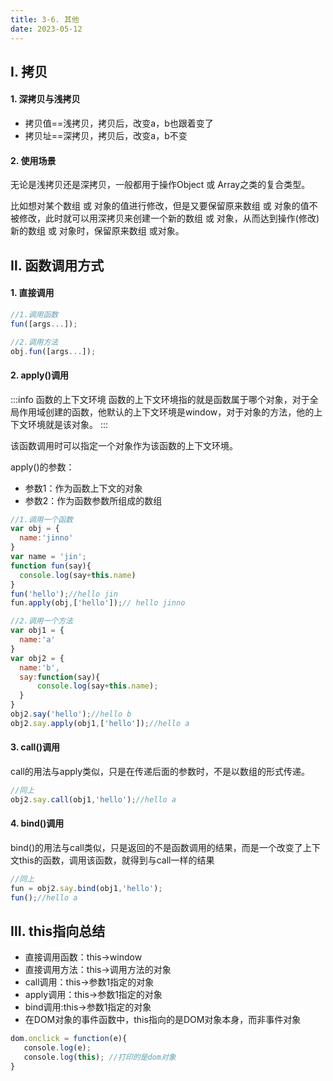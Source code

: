 ```yaml
---
title: 3-6. 其他
date: 2023-05-12
---
```

## Ⅰ. 拷贝
#### 1. 深拷贝与浅拷贝
- 拷贝值==浅拷贝，拷贝后，改变a，b也跟着变了
- 拷贝址==深拷贝，拷贝后，改变a，b不变

#### 2. 使用场景
无论是浅拷贝还是深拷贝，一般都用于操作Object 或 Array之类的复合类型。

比如想对某个数组 或 对象的值进行修改，但是又要保留原来数组 或 对象的值不被修改，此时就可以用深拷贝来创建一个新的数组 或 对象，从而达到操作(修改)新的数组 或 对象时，保留原来数组 或对象。

## Ⅱ. 函数调用方式
#### 1. 直接调用
```js
//1.调用函数
fun([args...]);

//2.调用方法
obj.fun([args...]);
```

#### 2. apply()调用
:::info 函数的上下文环境
函数的上下文环境指的就是函数属于哪个对象，对于全局作用域创建的函数，他默认的上下文环境是window，对于对象的方法，他的上下文环境就是该对象。
:::

该函数调用时可以指定一个对象作为该函数的上下文环境。

apply()的参数：
- 参数1：作为函数上下文的对象
- 参数2：作为函数参数所组成的数组

```js
//1.调用一个函数
var obj = {
  name:'jinno'  
}
var name = 'jin';
function fun(say){
  console.log(say+this.name)  
}
fun('hello');//hello jin
fun.apply(obj,['hello']);// hello jinno

//2.调用一个方法
var obj1 = {
  name:'a'  
}
var obj2 = {
  name:'b',
  say:function(say){
      console.log(say+this.name);
  }  
}
obj2.say('hello');//hello b
obj2.say.apply(obj1,['hello']);//hello a
```

#### 3. call()调用
call的用法与apply类似，只是在传递后面的参数时，不是以数组的形式传递。
```js
//同上
obj2.say.call(obj1,'hello');//hello a
```

#### 4. bind()调用
bind()的用法与call类似，只是返回的不是函数调用的结果，而是一个改变了上下文this的函数，调用该函数，就得到与call一样的结果
```js
//同上
fun = obj2.say.bind(obj1,'hello');
fun();//hello a
```

## Ⅲ. this指向总结
- 直接调用函数：this->window
- 直接调用方法：this->调用方法的对象
- call调用：this->参数1指定的对象
- apply调用：this->参数1指定的对象
- bind调用:this->参数1指定的对象
- 在DOM对象的事件函数中，this指向的是DOM对象本身，而非事件对象
```js
dom.onclick = function(e){
   console.log(e);
   console.log(this); //打印的是dom对象
}
```